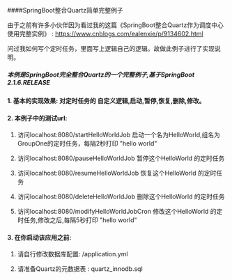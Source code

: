 ####SpringBoot整合Quartz简单完整例子

由于之前有许多小伙伴因为看过我的这篇《SpringBoot整合Quartz作为调度中心使用完整实例》 : https://www.cnblogs.com/ealenxie/p/9134602.html

问过我如何写个定时任务，里面写上逻辑自己的逻辑。故做此例子进行了实现说明。


##### 本例是SpringBoot完全整合Quartz的一个完整例子,基于SpringBoot 2.1.6.RELEASE

#### 1. 基本的实现效果: 对定时任务的 自定义逻辑,启动,暂停,恢复,删除,修改。

#### 2. 本例子中的测试url:
    
   1. 访问localhost:8080/startHelloWorldJob 启动一个名为HelloWorld,组名为GroupOne的定时任务，每隔2秒打印 "hello world"
   
   2. 访问localhost:8080/pauseHelloWorldJob 暂停这个HelloWorld 的定时任务
   
   3. 访问localhost:8080/resumeHelloWorldJob 恢复这个HelloWorld 的定时任务
   
   4. 访问localhost:8080/deleteHelloWorldJob 删除这个HelloWorld 的定时任务
   
   5. 访问localhost:8080/modifyHelloWorldJobCron 修改这个HelloWorld 的定时任务,修改之后,每隔5秒打印 "hello world"

#### 3. 在你启动该应用之前: 
    
   1. 请自行修改数据库配置: /application.yml  

   2. 请准备Quartz的元数据表 : quartz_innodb.sql
        
        
    